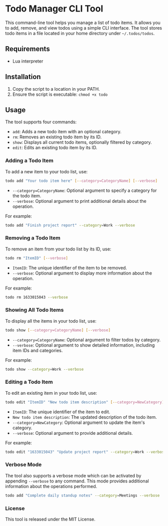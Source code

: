 # Todo Manager CLI Tool

This command-line tool helps you manage a list of todo items. It allows you to add, remove, and view todos using a simple CLI interface. The tool stores todo items in a file located in your home directory under `~/.todos/todos`.

## Requirements

- Lua interpreter

## Installation

1. Copy the script to a location in your PATH.
2. Ensure the script is executable: `chmod +x todo`

## Usage

The tool supports four commands:

- `add`: Adds a new todo item with an optional category.
- `rm`: Removes an existing todo item by its ID.
- `show`: Displays all current todo items, optionally filtered by category.
- `edit`: Edits an existing todo item by its ID.

### Adding a Todo Item

To add a new item to your todo list, use:

```bash
todo add "Your todo item here" [--category=CategoryName] [--verbose]
```

- `--category=CategoryName`: Optional argument to specify a category for the todo item.
- `--verbose`: Optional argument to print additional details about the operation.

For example:

```bash
todo add "Finish project report" --category=Work --verbose

```

### Removing a Todo Item

To remove an item from your todo list by its ID, use:

```bash
todo rm "ItemID" [--verbose]
```

- `ItemID`: The unique identifier of the item to be removed.
- `--verbose`: Optional argument to display more information about the operation.

For example:

```bash
todo rm 1633015043 --verbose
```

### Showing All Todo Items

To display all the items in your todo list, use:

```bash
todo show [--category=CategoryName] [--verbose]
```

- `--category=CategoryName`: Optional argument to filter todos by category.
- `--verbose`: Optional argument to show detailed information, including item IDs and categories.

For example:

```bash
todo show --category=Work --verbose
```

### Editing a Todo Item

To edit an existing item in your todo list, use:

```bash
todo edit "ItemID" "New todo item description" [--category=NewCategory] [--verbose]
```

- `ItemID`: The unique identifier of the item to edit.
- `New todo item description`: The updated description of the todo item.
- `--category=NewCategory`: Optional argument to update the item's category.
- `--verbose`: Optional argument to provide additional details.

For example:

```bash
todo edit "1633015043" "Update project report" --category=Work --verbose
```

### Verbose Mode

The tool also supports a verbose mode which can be activated by appending `--verbose` to any command. This mode provides additional information about the operations performed.

```bash
todo add "Complete daily standup notes" --category=Meetings --verbose
```

### License

This tool is released under the MIT License.
